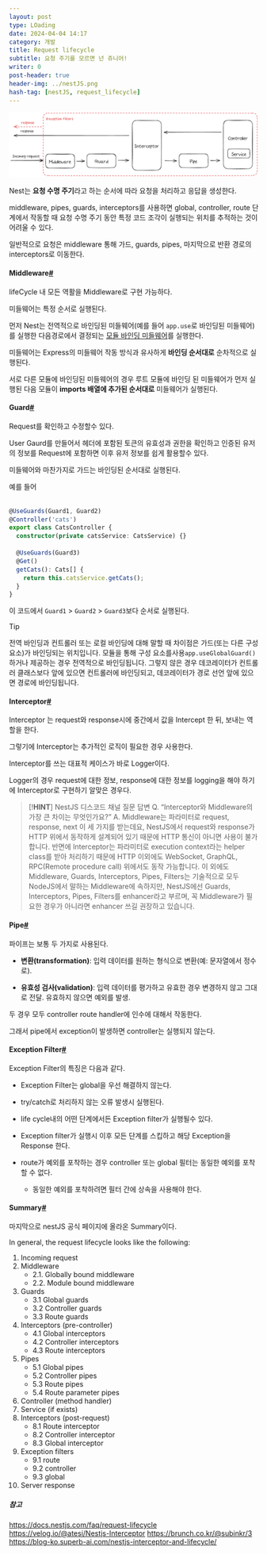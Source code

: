 ```yaml
---
layout: post
type: LOading
date: 2024-04-04 14:17
category: 개발
title: Request lifecycle
subtitle: 요청 주기를 모르면 넌 쥬니어!
writer: 0
post-header: true
header-img: ../nestJS.png
hash-tag: [nestJS, request_lifecycle]
---
```


<img src="img/request_lifecycle.png" alt="1" style="zoom:80%;" />

Nest는 **요청 수명 주기**라고 하는 순서에 따라 요청을 처리하고 응답을 생성한다. 

middleware, pipes, guards, interceptors를 사용하면 global, controller, route 단계에서 작동할 때 
요청 수명 주기 동안 특정 코드 조각이 실행되는 위치를 추적하는 것이 어려울 수 있다. 

일반적으로 요청은 middleware 통해 가드, guards, pipes, 마지막으로 반환 경로의 interceptors로 이동한다.

#### Middleware[#](https://docs.nestjs.com/faq/request-lifecycle#middleware)
lifeCycle 내 모든 역활을 Middleware로 구현 가능하다.

미들웨어는 특정 순서로 실행된다.

먼저 Nest는 전역적으로 바인딩된 미들웨어(예를 들어 `app.use`로 바인딩된 미들웨어)를 실행한 다음경로에서 결정되는 [모듈 바인딩 미들웨어](https://docs.nestjs.com/middleware)를 실행한다.

미들웨어는 Express의 미들웨어 작동 방식과 유사하게 **바인딩 순서대로** 순차적으로 실행된다.

서로 다른 모듈에 바인딩된 미들웨어의 경우 루트 모듈에 바인딩 된 미들웨어가 먼저 실행된 다음 모듈이 **imports 배열에 추가된 순서대로** 미들웨어가 실행된다.

#### Guard[#](https://docs.nestjs.com/faq/request-lifecycle#guards)

Request를 확인하고 수정할수 있다.

User Gaurd를 만들어서 헤더에 포함된 토큰의 유효성과 권한을 확인하고
인증된 유저의 정보를 Request에 포함하면 이후 유저 정보를 쉽게 활용할수 있다.

미들웨어와 마찬가지로 가드는 바인딩된 순서대로 실행된다.

예를 들어
```typescript

@UseGuards(Guard1, Guard2)
@Controller('cats')
export class CatsController {
  constructor(private catsService: CatsService) {}

  @UseGuards(Guard3)
  @Get()
  getCats(): Cats[] {
    return this.catsService.getCats();
  }
}
```
이 코드에서 `Guard1` >  `Guard2` > `Guard3`보다 순서로 실행된다.

> [!TIP]
> 전역 바인딩과 컨트롤러 또는 로컬 바인딩에 대해 말할 때 차이점은 가드(또는 다른 구성 요소)가 바인딩되는 위치입니다. 
> 모듈을 통해 구성 요소를사용`app.useGlobalGuard()`하거나 제공하는 경우 전역적으로 바인딩됩니다. 
> 그렇지 않은 경우 데코레이터가 컨트롤러 클래스보다 앞에 있으면 컨트롤러에 바인딩되고, 데코레이터가 경로 선언 앞에 있으면 경로에 바인딩됩니다.

#### Interceptor[#](https://docs.nestjs.com/faq/request-lifecycle#interceptors)

Interceptor 는 request와 response시에 중간에서 값을 Intercept 한 뒤, 보내는 역할을 한다.

그렇기에 Interceptor는 추가적인 로직이 필요한 경우 사용한다.

Interceptor를 쓰는 대표적 케이스가 바로 Logger이다.

Logger의 경우 request에 대한 정보, response에 대한 정보를 logging을 해야 하기에 Interceptor로 구현하기 알맞은 경우다.


> [!**HINT**] NestJS 디스코드 채널 질문 답변
> Q. “Interceptor와 Middleware의 가장 큰 차이는 무엇인가요?”
> A. Middleware는 파라미터로 request, response, next 이 세 가지를 받는데요,
> NestJS에서 request와 response가 HTTP 위에서 동작하게 설계되어 있기 때문에 HTTP 통신이 아니면 사용이 불가합니다.
> 반면에 Interceptor는 파라미터로 execution context라는 helper class를 받아 처리하기 때문에 HTTP 이외에도 WebSocket, GraphQL, RPC(Remote procedure call) 위에서도 동작 가능합니다.
> 이 외에도 Middleware, Guards, Interceptors, Pipes, Filters는 기술적으로 모두 NodeJS에서 말하는 Middleware에 속하지만,
> NestJS에선 Guards, Interceptors, Pipes, Filters를 enhancer라고 부르며,
> 꼭 Middleware가 필요한 경우가 아니라면 enhancer 쓰길 권장하고 있습니다.


#### Pipe[#](https://docs.nestjs.com/faq/request-lifecycle#pipes)

파이프는 보통 두 가지로 사용된다.

- **변환(transformation)**: 입력 데이터를 원하는 형식으로 변환(예: 문자열에서 정수로).

- **유효성 검사(validation)**: 입력 데이터를 평가하고 유효한 경우 변경하지 않고 그대로 전달. 유효하지 않으면 예외를 발생.

두 경우 모두 controller route handler에 인수에 대해서 작동한다.

그래서 pipe에서 exception이 발생하면 controller는 실행되지 않는다.

#### Exception Filter[#](https://docs.nestjs.com/faq/request-lifecycle#filters)

Exception Filter의 특징은 다음과 같다.

- Exception Filter는 global을 우선 해결하지 않는다.

- try/catch로 처리하지 않는 오류 발생시 실행된다.

- life cycle내의 어떤 단계에서든 Exception filter가 실행될수 있다.

- Exception filter가 실행시 이후 모든 단계를 스킵하고 해당 Exception을 Response 한다.

- route가 예외를 포착하는 경우 controller 또는 global 필터는 동일한 예외를 포착할 수 없다.
    - 동일한 예외를 포착하려면 필터 간에 상속을 사용해야 한다.



#### Summary[#](https://docs.nestjs.com/faq/request-lifecycle#summary)

마지막으로 nestJS 공식 페이지에 올라온 Summary이다.


In general, the request lifecycle looks like the following:

1. Incoming request
2. Middleware
    - 2.1. Globally bound middleware
    - 2.2. Module bound middleware
3. Guards
    - 3.1 Global guards
    - 3.2 Controller guards
    - 3.3 Route guards
4. Interceptors (pre-controller)
    - 4.1 Global interceptors
    - 4.2 Controller interceptors
    - 4.3 Route interceptors
5. Pipes
    - 5.1 Global pipes
    - 5.2 Controller pipes
    - 5.3 Route pipes
    - 5.4 Route parameter pipes
6. Controller (method handler)
7. Service (if exists)
8. Interceptors (post-request)
    - 8.1 Route interceptor
    - 8.2 Controller interceptor
    - 8.3 Global interceptor
9. Exception filters
    - 9.1 route
    - 9.2 controller
    - 9.3 global
10. Server response



##### 참고
https://docs.nestjs.com/faq/request-lifecycle
https://velog.io/@atesi/Nestjs-Interceptor
https://brunch.co.kr/@subinkr/3
https://blog-ko.superb-ai.com/nestjs-interceptor-and-lifecycle/
